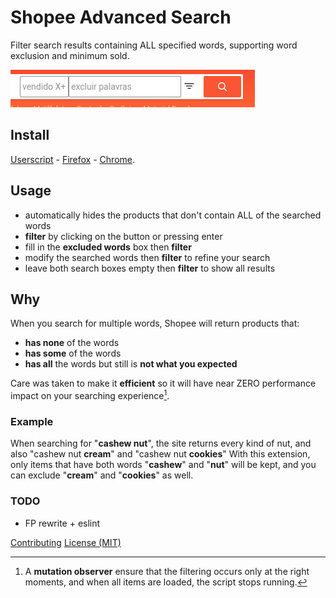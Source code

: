 # Shopee Advanced Search
Filter search results containing ALL specified words, supporting word exclusion and minimum sold.

![After](media/changed.png)


## Install
[Userscript][1] - [Firefox][2] - [Chrome][3].


## Usage
- automatically hides the products that don't contain ALL of the searched words
- **filter** by clicking on the button or pressing enter
- fill in the **excluded words** box then **filter**
- modify the searched words then **filter** to refine your search
- leave both search boxes empty then **filter** to show all results


## Why
When you search for multiple words, Shopee will return products that:
- **has none** of the words
- **has some** of the words
- **has all** the words but still is **not what you expected**

Care was taken to make it **efficient** so it will have near ZERO performance impact on your searching experience[^1].


### Example
When searching for "**cashew nut**", the site returns every kind of nut, and also "cashew nut **cream**" and "cashew nut **cookies**"
With this extension, only items that have both words "**cashew**" and "**nut**" will be kept, and you can exclude "**cream**" and "**cookies**" as well.


### TODO
- FP rewrite + eslint


[^1]: A **mutation observer** ensure that the filtering occurs only at the right moments, and when all items are loaded, the script stops running.

[1]: https://openuserjs.org/scripts/icetbr/Shopee_Advanced_Search
[2]: https://addons.mozilla.org/en-US/firefox/addon/shopee-advanced-search
[3]: https://chrome.google.com/webstore/detail/shopee-advanced-search/lpnljdamllppcklbfnmbbondhklklnni


[Contributing](https://github.com/icetbr/my-projects/blob/main/CONTRIBUTING.md)
[License (MIT)](https://choosealicense.com/licenses/mit/)
